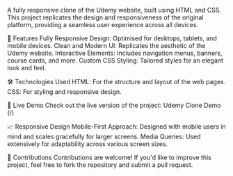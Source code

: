A fully responsive clone of the Udemy website, built using HTML and CSS. This project replicates the design and responsiveness of the original platform, providing a seamless user experience across all devices.

📖 Features Fully Responsive Design: Optimised for desktops, tablets, and mobile devices. Clean and Modern UI: Replicates the aesthetic of the Udemy website. Interactive Elements: Includes navigation menus, banners, course cards, and more. Custom CSS Styling: Tailored styles for an elegant look and feel.

🛠️ Technologies Used HTML: For the structure and layout of the web pages. CSS: For styling and responsive design.

🚀 Live Demo Check out the live version of the project: Udemy Clone Demo (/)

📈 Responsive Design Mobile-First Approach: Designed with mobile users in mind and scales gracefully for larger screens. Media Queries: Used extensively for adaptability across various screen sizes.

🤝 Contributions Contributions are welcome! If you'd like to improve this project, feel free to fork the repository and submit a pull request.

